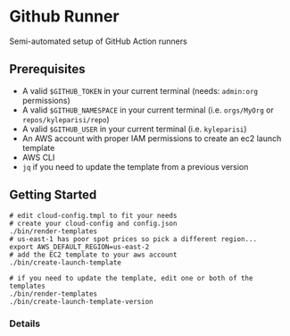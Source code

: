 # Github Runner

Semi-automated setup of GitHub Action runners

## Prerequisites

- A valid `$GITHUB_TOKEN` in your current terminal (needs: `admin:org` permissions)
- A valid `$GITHUB_NAMESPACE` in your current terminal (i.e. `orgs/MyOrg` or `repos/kyleparisi/repo`)
- A valid `$GITHUB_USER` in your current terminal (i.e. `kyleparisi`)
- An AWS account with proper IAM permissions to create an ec2 launch template
- AWS CLI
- `jq` if you need to update the template from a previous version

## Getting Started

```shell
# edit cloud-config.tmpl to fit your needs
# create your cloud-config and config.json
./bin/render-templates
# us-east-1 has poor spot prices so pick a different region...
export AWS_DEFAULT_REGION=us-east-2
# add the EC2 template to your aws account
./bin/create-launch-template

# if you need to update the template, edit one or both of the templates
./bin/render-templates
./bin/create-launch-template-version
```

### Details


